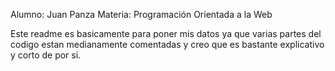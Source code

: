 Alumno: Juan Panza
Materia: Programación Orientada a la Web

Este readme es basicamente para poner mis datos ya que varias partes del codigo estan medianamente comentadas y creo que es bastante explicativo y corto de por si.